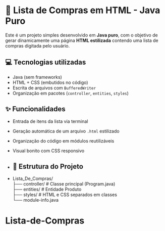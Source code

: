 # 🛒 Lista de Compras em HTML - Java Puro

Este é um projeto simples desenvolvido em **Java puro**, com o objetivo de gerar dinamicamente uma página **HTML estilizada** contendo uma lista de compras digitada pelo usuário.

## 💻 Tecnologias utilizadas

- Java (sem frameworks)
- HTML + CSS (embutidos no código)
- Escrita de arquivos com `BufferedWriter`
- Organização em pacotes (`controller`, `entities`, `styles`)

## ✨ Funcionalidades

- Entrada de itens da lista via terminal
- Geração automática de um arquivo `.html` estilizado
- Organização do código em módulos reutilizáveis
- Visual bonito com CSS responsivo

- ## 📂 Estrutura do Projeto

- Lista_De_Compras/  
├── controller/ # Classe principal (Program.java)  
├── entities/ # Entidade Produto  
├── styles/ # HTML e CSS separados em classes  
└── module-info.java  
# Lista-de-Compras
